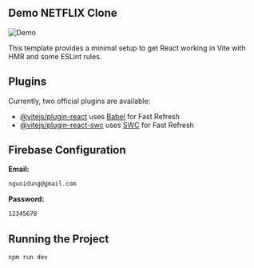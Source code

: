 ## Demo NETFLIX Clone

![Demo](/demo.png)

This template provides a minimal setup to get React working in Vite with HMR and some ESLint rules.

## Plugins

Currently, two official plugins are available:

- [@vitejs/plugin-react](https://github.com/vitejs/vite-plugin-react/blob/main/packages/plugin-react/README.md) uses [Babel](https://babeljs.io/) for Fast Refresh
- [@vitejs/plugin-react-swc](https://github.com/vitejs/vite-plugin-react-swc) uses [SWC](https://swc.rs/) for Fast Refresh

## Firebase Configuration

**Email:**
```bash
nguoidung@gmail.com
```
**Password:**
```bash 
12345678
```
## Running the Project

```bash 
npm run dev
```

